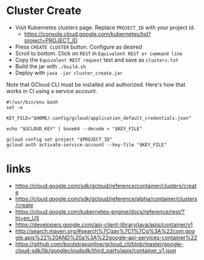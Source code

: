 # Cluster Create

- Visit Kubernetes clusters page. Replace `PROJECT_ID` with your project id.
  - https://console.cloud.google.com/kubernetes/list?project=PROJECT_ID
- Press `CREATE CLUSTER` button. Configure as desired
- Scroll to bottom. Click on `REST` in `Equivalent REST or command line`
- Copy the `Equivalent REST request` text and save as `clusters.txt`
- Build the jar with `./build.sh`
- Deploy with `java -jar cluster_create.jar`

Note that GCloud CLI must be installed and authorized. Here's how that works in CI using a service account.

```
#!/usr/bin/env bash
set -e

KEY_FILE="$HOME/.config/gcloud/application_default_credentials.json"

echo "$GCLOUD_KEY" | base64 --decode > "$KEY_FILE"

gcloud config set project "$PROJECT_ID"
gcloud auth activate-service-account --key-file "$KEY_FILE"
```

# links

- https://cloud.google.com/sdk/gcloud/reference/container/clusters/create
- https://cloud.google.com/sdk/gcloud/reference/alpha/container/clusters/create
- https://cloud.google.com/kubernetes-engine/docs/reference/rest/?hl=en_US
- https://developers.google.com/api-client-library/java/apis/container/v1
- http://search.maven.org/#search%7Cgav%7C1%7Cg%3A%22com.google.apis%22%20AND%20a%3A%22google-api-services-container%22
- https://github.com/bootstraponline/gcloud_cli/blob/master/google-cloud-sdk/lib/googlecloudsdk/third_party/apis/container_v1.json
